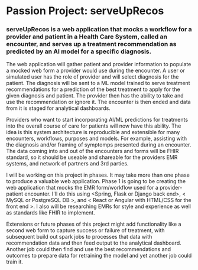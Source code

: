 # Passion Project: serveUpRecos

### serveUpRecos is a web application that mocks a workflow for a provider and patient in a Health Care System, called an encounter, and serves up a treatment recommendation as predicted by an AI model for a specific diagnosis.  

The web application will gather patient and provider information to populate a mocked web form a provider would use during the encounter.  A user or simulated user has the role of provider and will select diagnosis for the patient.  The diagnosis will be sent to a ML model trained to serve treatment recommendations for a prediction of the best treatment to apply for the given diagnosis and patient.  The provider then has the ability to take and use the recommendation or ignore it.  The encounter is then ended and data from it is staged for analytical dashboards.

Providers who want to start incorporating AI/ML predictions for treatments into the overall course of care for patients will now have this ability.  The idea is this system architecture is reproducible and extensible for many encounters, workflows, purposes and models.  For example, assisting with the diagnosis and/or framing of symptomps presented during an encounter. The data coming into and out of the encounters and forms will be FHIR standard, so it should be useable and shareable for the providers EMR systems, and network of partners and 3rd parties.

I will be working on this project in phases.  It may take more than one phase to produce a valuable web application.  Phase 1 is going to be creating the web application that mocks the EMR form/workflow used for a provider-patient encounter.  I'll do this using <Spring, Flask or Django back end>, < MySQL or PostgreSQL DB >, and < React or Angular with HTML/CSS for the front end >.  I also will be researching EMRs for style and experience as well as standards like FHIR to implement.  

Extensions or future phases of this project might add functionality like a second web form to capture success or failure of treatment, with subsequent build out spark jobs to processes that data with recommendation data and then feed output to the analytical dashboard.  Another job could then find and use the best recommendations and outcomes to prepare data for retraining the model and yet another job could train it.
